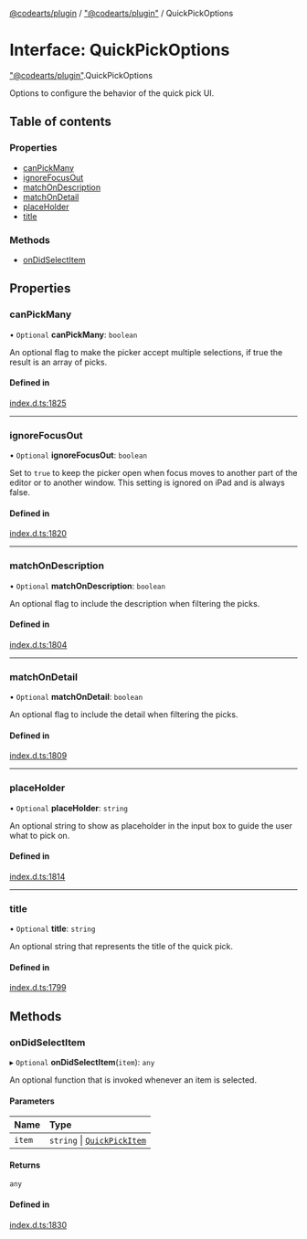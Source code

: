 [@codearts/plugin](../README.md) / ["@codearts/plugin"](../modules/_codearts_plugin_.md) / QuickPickOptions

# Interface: QuickPickOptions

["@codearts/plugin"](../modules/_codearts_plugin_.md).QuickPickOptions

Options to configure the behavior of the quick pick UI.

## Table of contents

### Properties

- [canPickMany](codearts_plugin_.QuickPickOptions.md#canpickmany)
- [ignoreFocusOut](codearts_plugin_.QuickPickOptions.md#ignorefocusout)
- [matchOnDescription](codearts_plugin_.QuickPickOptions.md#matchondescription)
- [matchOnDetail](codearts_plugin_.QuickPickOptions.md#matchondetail)
- [placeHolder](codearts_plugin_.QuickPickOptions.md#placeholder)
- [title](codearts_plugin_.QuickPickOptions.md#title)

### Methods

- [onDidSelectItem](codearts_plugin_.QuickPickOptions.md#ondidselectitem)

## Properties

### canPickMany

• `Optional` **canPickMany**: `boolean`

An optional flag to make the picker accept multiple selections, if true the result is an array of picks.

#### Defined in

[index.d.ts:1825](https://github.com/shuyaqian/cloudide-plugin-api/blob/5b69219/index.d.ts#L1825)

___

### ignoreFocusOut

• `Optional` **ignoreFocusOut**: `boolean`

Set to `true` to keep the picker open when focus moves to another part of the editor or to another window.
This setting is ignored on iPad and is always false.

#### Defined in

[index.d.ts:1820](https://github.com/shuyaqian/cloudide-plugin-api/blob/5b69219/index.d.ts#L1820)

___

### matchOnDescription

• `Optional` **matchOnDescription**: `boolean`

An optional flag to include the description when filtering the picks.

#### Defined in

[index.d.ts:1804](https://github.com/shuyaqian/cloudide-plugin-api/blob/5b69219/index.d.ts#L1804)

___

### matchOnDetail

• `Optional` **matchOnDetail**: `boolean`

An optional flag to include the detail when filtering the picks.

#### Defined in

[index.d.ts:1809](https://github.com/shuyaqian/cloudide-plugin-api/blob/5b69219/index.d.ts#L1809)

___

### placeHolder

• `Optional` **placeHolder**: `string`

An optional string to show as placeholder in the input box to guide the user what to pick on.

#### Defined in

[index.d.ts:1814](https://github.com/shuyaqian/cloudide-plugin-api/blob/5b69219/index.d.ts#L1814)

___

### title

• `Optional` **title**: `string`

An optional string that represents the title of the quick pick.

#### Defined in

[index.d.ts:1799](https://github.com/shuyaqian/cloudide-plugin-api/blob/5b69219/index.d.ts#L1799)

## Methods

### onDidSelectItem

▸ `Optional` **onDidSelectItem**(`item`): `any`

An optional function that is invoked whenever an item is selected.

#### Parameters

| Name | Type |
| :------ | :------ |
| `item` | `string` \| [`QuickPickItem`](codearts_plugin_.QuickPickItem.md) |

#### Returns

`any`

#### Defined in

[index.d.ts:1830](https://github.com/shuyaqian/cloudide-plugin-api/blob/5b69219/index.d.ts#L1830)
